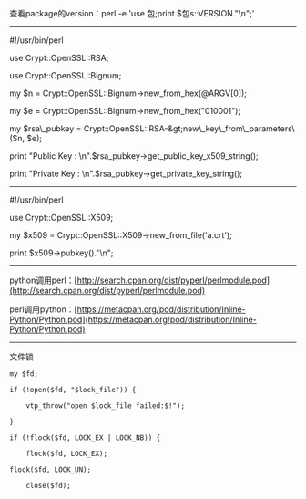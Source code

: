 查看package的version：perl -e 'use 包;print $包s::VERSION."\n";'

---

\#!/usr/bin/perl

use Crypt::OpenSSL::RSA;

use Crypt::OpenSSL::Bignum;

my $n = Crypt::OpenSSL::Bignum-&gt;new\_from\_hex\(@ARGV\[0\]\);

my $e = Crypt::OpenSSL::Bignum-&gt;new\_from\_hex\("010001"\);

my $rsa\_pubkey = Crypt::OpenSSL::RSA-&gt;new\_key\_from\_parameters\($n, $e\);

print "Public Key : \n".$rsa\_pubkey-&gt;get\_public\_key\_x509\_string\(\);

print "Private Key : \n".$rsa\_pubkey-&gt;get\_private\_key\_string\(\);

---

\#!/usr/bin/perl

use Crypt::OpenSSL::X509;

my $x509 = Crypt::OpenSSL::X509-&gt;new\_from\_file\('a.crt'\);

print $x509-&gt;pubkey\(\)."\n";

---

python调用perl：[http://search.cpan.org/dist/pyperl/perlmodule.pod](http://search.cpan.org/dist/pyperl/perlmodule.pod)

perl调用python：[https://metacpan.org/pod/distribution/Inline-Python/Python.pod](https://metacpan.org/pod/distribution/Inline-Python/Python.pod)

---

文件锁

```
my $fd;

if (!open($fd, "$lock_file")) {

    vtp_throw("open $lock_file failed:$!");

}

if (!flock($fd, LOCK_EX | LOCK_NB)) {

    flock($fd, LOCK_EX);

flock($fd, LOCK_UN);

    close($fd);
```




